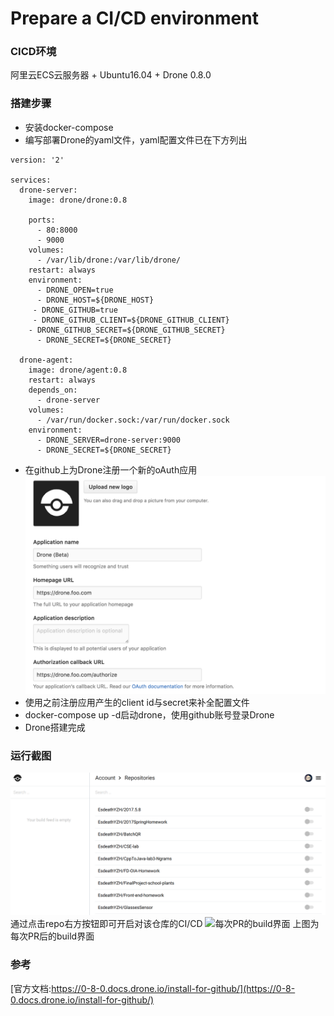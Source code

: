 # Prepare a CI/CD environment
### CICD环境
阿里云ECS云服务器 + Ubuntu16.04 + Drone 0.8.0
### 搭建步骤
+ 安装docker-compose
+ 编写部署Drone的yaml文件，yaml配置文件已在下方列出

```
version: '2'

services:
  drone-server:
    image: drone/drone:0.8

    ports:
      - 80:8000
      - 9000
    volumes:
      - /var/lib/drone:/var/lib/drone/
    restart: always
    environment:
      - DRONE_OPEN=true
      - DRONE_HOST=${DRONE_HOST}
     - DRONE_GITHUB=true
     - DRONE_GITHUB_CLIENT=${DRONE_GITHUB_CLIENT}
    - DRONE_GITHUB_SECRET=${DRONE_GITHUB_SECRET}
      - DRONE_SECRET=${DRONE_SECRET}
      
  drone-agent:
    image: drone/agent:0.8
    restart: always
    depends_on:
      - drone-server
    volumes:
      - /var/run/docker.sock:/var/run/docker.sock
    environment:
      - DRONE_SERVER=drone-server:9000
      - DRONE_SECRET=${DRONE_SECRET}
```
+ 在github上为Drone注册一个新的oAuth应用
![注册界面](./pics/snapshot3.png)
+ 使用之前注册应用产生的client id与secret来补全配置文件
+ docker-compose up -d启动drone，使用github账号登录Drone
+ Drone搭建完成

### 运行截图
![Drone 界面](./pics/snapshot1.png)
通过点击repo右方按钮即可开启对该仓库的CI/CD
![每次PR的build界面](./pics/snapshot2.png)
上图为每次PR后的build界面

### 参考
[官方文档:https://0-8-0.docs.drone.io/install-for-github/](https://0-8-0.docs.drone.io/install-for-github/)